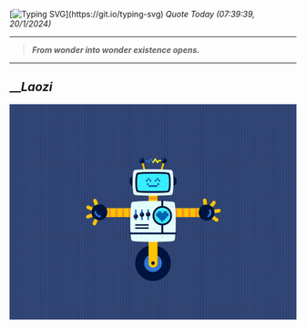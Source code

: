 [![Typing SVG](https://readme-typing-svg.herokuapp.com?font=Press+Start+2P&color=C2F784&size=35&width=900&height=100&lines=Hello+World%2C+I'm+Hung+!)](https://git.io/typing-svg) 
_Quote Today (07:39:39, 20/1/2024)_
___
>**_From wonder into wonder existence opens._**
___

## __**_Laozi_**

![RobotDance](src/assets/images/robot-dancing-dribble.gif?style=center)

